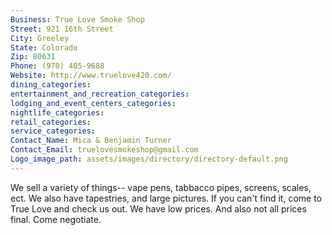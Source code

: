 ```yaml
---
Business: True Love Smoke Shop
Street: 921 16th Street
City: Greeley
State: Colorado
Zip: 80631
Phone: (970) 405-9688
Website: http://www.truelove420.com/
dining_categories: 
entertainment_and_recreation_categories: 
lodging_and_event_centers_categories: 
nightlife_categories: 
retail_categories: 
service_categories: 
Contact_Name: Mica & Benjamin Turner
Contact_Email: truelovesmokeshop@gmail.com
Logo_image_path: assets/images/directory/directory-default.png
---
```

We sell a variety of things-- vape pens, tabbacco pipes, screens, scales, ect. We also have tapestries, and large pictures. If you can't find it, come to True Love and check us out. We have low prices. And also not all prices final. Come negotiate.

